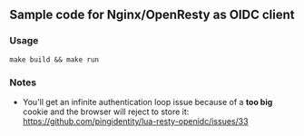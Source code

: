 

## Sample code for Nginx/OpenResty as OIDC client

### Usage

    make build && make run

### Notes

* You'll get an infinite authentication loop issue because of a
  __too big__ cookie and the browser will reject to store it:
  https://github.com/pingidentity/lua-resty-openidc/issues/33
